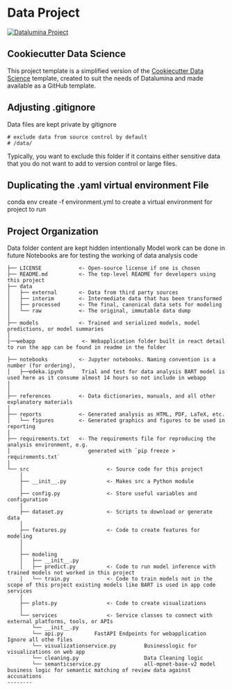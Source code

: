 # Data Project 

<a target="_blank" href="https://datalumina.com/">
    <img src="https://img.shields.io/badge/Datalumina-Project%20Template-2856f7" alt="Datalumina Project" />
</a>

## Cookiecutter Data Science
This project template is a simplified version of the [Cookiecutter Data Science](https://cookiecutter-data-science.drivendata.org) template, created to suit the needs of Datalumina and made available as a GitHub template.

## Adjusting .gitignore

Data files are kept private by gitignore
```plaintext
# exclude data from source control by default
# /data/
```

Typically, you want to exclude this folder if it contains either sensitive data that you do not want to add to version control or large files.

## Duplicating the .yaml virtual environment File
conda env create -f environment.yml to create a virtual environment for project to run




## Project Organization
Data folder content are kept hidden intentionally 
Model work can be done in future
Notebooks are for testing the working of data analysis code

```
├── LICENSE            <- Open-source license if one is chosen
├── README.md          <- The top-level README for developers using this project
├── data
│   ├── external       <- Data from third party sources
│   ├── interim        <- Intermediate data that has been transformed
│   ├── processed      <- The final, canonical data sets for modeling
│   └── raw            <- The original, immutable data dump
│
├── models             <- Trained and serialized models, model predictions, or model summaries
│
|──webapp               <- Webapplication folder built in react detail to run the app can be found in readme in the folder

├── notebooks          <- Jupyter notebooks. Naming convention is a number (for ordering),
│   ├──edeka.ipynb      Trial and test for data analysis BART model is used here as it consume almost 14 hours so not include in webapp
│                       
│
├── references         <- Data dictionaries, manuals, and all other explanatory materials
│
├── reports            <- Generated analysis as HTML, PDF, LaTeX, etc.
│   └── figures        <- Generated graphics and figures to be used in reporting
│
├── requirements.txt   <- The requirements file for reproducing the analysis environment, e.g.
│                         generated with `pip freeze > requirements.txt`
│
└── src                         <- Source code for this project
    │
    ├── __init__.py             <- Makes src a Python module
    │
    ├── config.py               <- Store useful variables and configuration
    │
    ├── dataset.py              <- Scripts to download or generate data
    │
    ├── features.py             <- Code to create features for modeling
    │
    │    
    ├── modeling                
    │   ├── __init__.py 
    │   ├── predict.py          <- Code to run model inference with trained models not worked in this project          
    │   └── train.py            <- Code to train models not in the scope of this project existing models like BART is used in app code services
    │
    ├── plots.py                <- Code to create visualizations 
    │
    └── services                <- Service classes to connect with external platforms, tools, or APIs
        └── __init__.py
        └── api.py          FastAPI Endpoints for webapplication Ignore all othe files
        └── visualizationservice.py         Businesslogic for visualizations on web app
        └── cleaning.py                     Data Cleaning logic
        └── semanticservice.py              all-mpnet-base-v2 model business logic for semantic matching of review data against accusations 
--------
